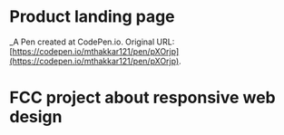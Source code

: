 # Product landing page
 _A Pen created at CodePen.io. Original URL: [https://codepen.io/mthakkar121/pen/pXOrjp](https://codepen.io/mthakkar121/pen/pXOrjp).

# FCC project about responsive web design
